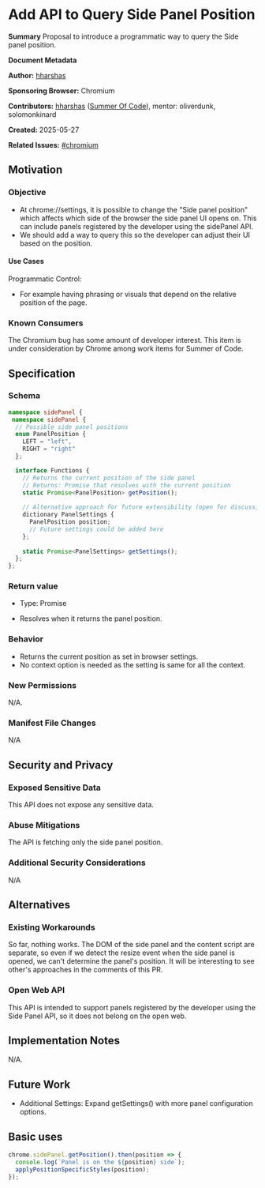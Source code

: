 # Add API to Query Side Panel Position

**Summary**
Proposal to introduce a programmatic way to query the Side panel position.

**Document Metadata**

**Author:** [hharshas](https://github.com/hharshas)

**Sponsoring Browser:** Chromium

**Contributors:** [hharshas](https://github.com/hharshas) 
([Summer Of Code](https://summerofcode.withgoogle.com/)), mentor: oliverdunk, solomonkinard

**Created:** 2025-05-27

**Related Issues:** [#chromium](https://issues.chromium.org/issues/406511291)

## Motivation

### Objective

* At chrome://settings, it is possible to change the "Side panel position"
 which affects which side of the browser the side panel UI opens on.
  This can include panels registered by the developer using the sidePanel API.
* We should add a way to query this so the developer can adjust their UI 
based on the position.

#### Use Cases

Programmatic Control: 
- For example having phrasing or visuals that depend on the relative position of the page.

### Known Consumers

The Chromium bug has some amount of developer interest. This item is under 
consideration by Chrome among work items for Summer of Code.

## Specification

### Schema

```typescript
namespace sidePanel {
 namespace sidePanel {
  // Possible side panel positions
  enum PanelPosition {
    LEFT = "left",
    RIGHT = "right"
  };

  interface Functions {
    // Returns the current position of the side panel
    // Returns: Promise that resolves with the current position
    static Promise<PanelPosition> getPosition();
    
    // Alternative approach for future extensibility (open for discussion)
    dictionary PanelSettings {
      PanelPosition position;
      // Future settings could be added here
    };
    
    static Promise<PanelSettings> getSettings();
  };
};
```

### Return value

- Type: Promise<void>

- Resolves when it returns the panel position.

### Behavior
- Returns the current position as set in browser settings. 
- No context option is needed as the setting is same for all the context.

### New Permissions
N/A.

### Manifest File Changes
N/A

## Security and Privacy

### Exposed Sensitive Data

This API does not expose any sensitive data.

### Abuse Mitigations

The API is fetching only the side panel position.

### Additional Security Considerations

N/A

## Alternatives

### Existing Workarounds

So far, nothing works. The DOM of the side panel and the
 content script are separate, so even if we detect the resize 
 event when the side panel is opened, we can't determine the
 panel's position. It will be interesting to see other's
 approaches in the comments of this PR.

### Open Web API

This API is intended to support panels registered by
 the developer using the Side Panel API, so it does not belong on the open web.

## Implementation Notes

N/A.

## Future Work

* Additional Settings: Expand getSettings() with more panel configuration options.

## Basic uses

```typescript
chrome.sidePanel.getPosition().then(position => {
  console.log(`Panel is on the ${position} side`);
  applyPositionSpecificStyles(position);
});
```
